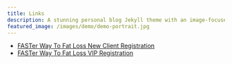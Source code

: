 ```yaml
---
title: Links
description: A stunning personal blog Jekyll theme with an image-focused design.
featured_image: /images/demo/demo-portrait.jpg
---
```


* [FASTer Way To Fat Loss New Client Registration](https://www.fasterwaycoach.com/#jenniferwoodall)
* [FASTer Way To Fat Loss VIP Registration](https://www.fasterwaycoach.com/womens-vip#jenniferwoodall)
